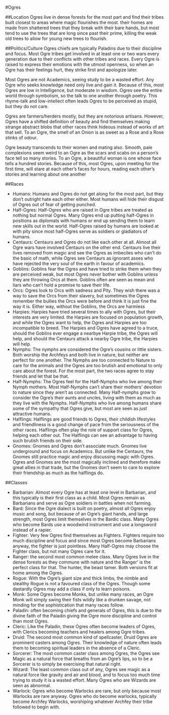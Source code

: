#Ogres

##Location
Ogres live in dense forests for the most part and find their tribes built closest to areas where magic flourishes the most. their homes are made from shattered trees that they break with their bare hands, but most tend to use the trees that are long since past their prime, killing the weak old trees to allow for young new trees to flourish. 

##Politics/Culture
Ogres chiefs are typically Paladins due to their discipline and focus. Most Ogre tribes get involved in at least one or two wars every generation due to their conflicts with other tribes and races. Every Ogre is raised to express their emotions with the utmost openness, so when an Ogre has their feelings hurt, they strike first and apologize later. 

Most Ogres are not Academics, seeing study to be a wasted effort. Any Ogre who seeks knowledge need only live and gain it. Because of this, most Ogres are low in Intelligence, but moderate in wisdom. Ogres see the entire world through symbolism, so the talk to one another through poetry. This rhyme-talk and low-intellect often leads Ogres to be perceived as stupid, but they do not care. 

Ogres are farmers/herders mostly, but they are notorious artisans. However, Ogres have a shifted definition of beauty and find themselves making strange abstract blobs that other races think hideous instead of works of art that sell. To an Ogre, the smell of an Onion is as sweet as a Rose and a Rose stinks of odour. 

Ogre beauty transcends to their women and mating also. Smooth, pale complexions seem weird to an Ogre as the scars and scabs on a person’s face tell so many stories. To an Ogre, a beautiful woman is one whose face tells a hundred stories. Because of this, most Ogres, upon meeting for the first time, will stare at each other’s faces for hours, reading each other’s stories and learning about one another

##Races
* Humans: Humans and Ogres do not get along for the most part, but they don’t outright hate each other either. Most humans will hide their disgust of Ogres out of fear of getting punched. 
* Half-Ogres: Half-Ogres who are raised in Ogre tribes are treated as nothing but normal Ogres. Many Ogres end up putting half-Ogres in positions as diplomats with humans or end up sending them to learn new skills out in the world. Half-Ogres raised by humans are looked at with pity since most half-Ogres serve as soldiers or gladiators of humans.
* Centaurs: Centaurs and Ogres do not like each other at all. Almost all Ogre wars have involved Centaurs on the other end. Centaurs live their lives removed from magic and see the Ogres as imbeciles who can’t do the basic of math, while Ogres see Centaurs as ignorant asses who have rejected the very soul of the earth in favour of academics.  
* Goblins: Goblins fear the Ogres and have tried to strike them when they are perceived weak, but most Ogres never bother with Goblins unless they are throwing Orcs at them. Goblins often are seen as mean and liars who can’t hold a promise to save their life. 
* Orcs: Ogres look to Orcs with sadness and Pity. They wish there was a way to save the Orcs from their slavery, but sometimes the Ogres remember the bullies the Orcs were before and think it is just fine the way it is. Either way, without the Goblins, the Orcs are harmless
* Harpies: Harpies have tried several times to ally with Ogres, but their interests are very limited. the Harpies are focused on population growth, and while the Ogres want to help, the Ogres and Harpies are too incompatible to breed. The Harpies and Ogres have agreed to a truce, should the Goblins ever engage a nearbye Harpie tribe, the Ogres will help, and should the Centaurs attack a nearby Ogre tribe, the Harpies will help. 
* Nymphs: The nymphs are considered the Ogre’s cousins or little sisters. Both worship the Archfeys and both live in nature, but neither are perfect for one another. The Nymphs are too connected to Nature to care for the animals and the Ogres are too brutish and emotional to only care about the forest. For the most part, the two races agree to stay friends and let that be that.
* Half-Nymphs: The Ogres feel for the Half-Nymphs who live among their Nymph mothers. Most Half-Nymphs can’t share their mothers’ devotion to nature since they aren’t as connected. Many Half-nymphs grow to consider the Ogre’s their aunts and uncles, living with them as much as they live with the Nymphs. Half-Nymphs who live among humans share some of the sympathy that Ogres give, but most are seen as just attractive humans. 
* Halflings: Halflings are good friends to Ogres, their childish lifestyles and friendliness is a good change of pace from the seriousness of the other races. Halflings often play the role of support class for Ogres, helping each other out. The Halflings can see an advantage to having such brutish friends on their side. 
* Gnomes: Gnomes and Ogres don’t associate much. Gnomes live underground and focus on Academics. But unlike the Centaurs, the Gnomes still practice magic and enjoy discussing magic with Ogres. Ogres and Gnomes are the most magically inclined and therefore make great allies in that trade, but the Gnomes don’t seem to care to explore their friendship as much as the halflings do. 

##Classes
* Barbarian: Almost every Ogre has at least one level in Barbarian, and this typically is their first class as a child. Most Ogres remain as Barbarians and serve as Ogre soldiers in battles when not farming. 
* Bard: Since the Ogre dialect is built on poetry, almost all Ogres enjoy music and song, but because of an Ogre’s giant hands, and large strength, most Ogres limit themselves in the Bardic class. Many Ogres who become Bards use a woodwind instrument and use a longsword instead of a rapier. 
* Fighter: Very few Ogres find themselves as Fighters. Fighters require too much discipline and focus and since most Ogres become Barbarians anyway, the fighter is just pointless. Many Half-Ogres may choose the Fighter class, but not many Ogres care for it. 
* Ranger: the second most common melee class. Many Ogres live in the dense forests as they commune with nature and the Ranger’ is the perfect class for that. The hunter, the beast tamer. Both versions fit at home among the Ogres. 
* Rogue: With the Ogre’s giant size and thick limbs, the nimble and stealthy Rogue is not a favoured class of the Ogres. Though some dastardly Ogres may add a class if only to learn poisons. 
* Monk: Some Ogres become Monks, but unlike many races, an Ogre Monk will simply swing their fists wildly like a drunken savage, not minding for the sophistication that many races follow. 
* Paladin: often becoming chiefs and generals of Ogres, this is due to the divine faith of the Paladin giving the Ogre more discipline and control than most Ogres. 
* Cleric: Like the Paladin, these Ogres often become leaders of Ogres, with Clerics becoming teachers and healers among Ogre tribes. 
* Druid: The second most common kind of spellcaster, Druid Ogres are prominent casters among Ogres. Their knowledge of nature often leads them to becoming spiritual leaders in the absence of a Cleric. 
* Sorcerer: The most common caster class among Ogres, the Ogres see Magic as a natural force that breaths from an Ogre’s lips, so to be a Sorcerer is to simply be exercising that natural right. 
* Wizard: The least common class out of any, Ogres see magic as a natural force like gravity and air and blood, and to focus too much time trying to study it is a wasted effort. Many Ogres who are Wizards are seen as abnormal. 
* Warlock: Ogres who become Warlocks are rare, but only because most Warlocks are rare anyway. Ogres who do become warlocks, typically become Archfey Warlocks, worshiping whatever Archfey their tribe followed to begin with. 
